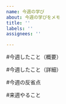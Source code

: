 ```yaml
---
name: 今週の学び
about: 今週の学びをメモ
title: ''
labels: ''
assignees: ''

---
```


#今週したこと（概要）


#今週したこと（詳細）


#今週の反省点


#来週やること
